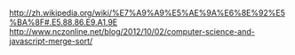 http://zh.wikipedia.org/wiki/%E7%A9%A9%E5%AE%9A%E6%8E%92%E5%BA%8F#.E5.88.86.E9.A1.9Ehttp://www.nczonline.net/blog/2012/10/02/computer-science-and-javascript-merge-sort/